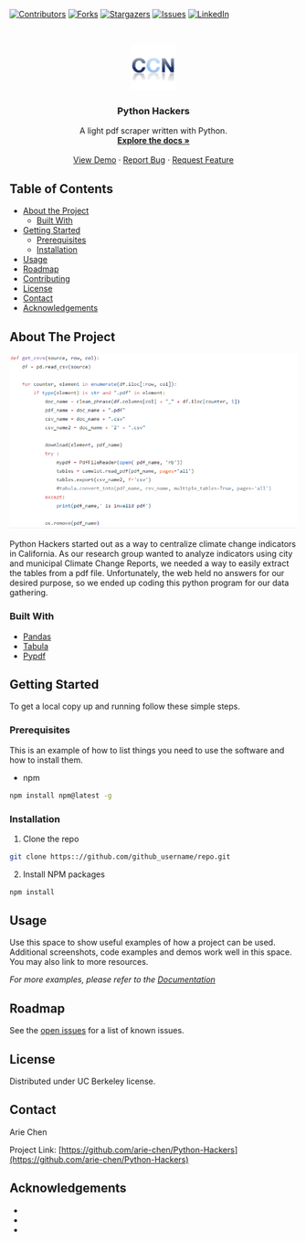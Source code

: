 <!--
*** Thanks for checking out this README Template. If you have a suggestion that would
*** make this better, please fork the repo and create a pull request or simply open
*** an issue with the tag "enhancement".
*** Thanks again! Now go create something AMAZING! :D
***
***
***
*** To avoid retyping too much info. Do a search and replace for the following:
*** github_username, repo, twitter_handle, email
-->





<!-- PROJECT SHIELDS -->
<!--
*** I'm using markdown "reference style" links for readability.
*** Reference links are enclosed in brackets [ ] instead of parentheses ( ).
*** See the bottom of this document for the declaration of the reference variables
*** for contributors-url, forks-url, etc. This is an optional, concise syntax you may use.
*** https://www.markdownguide.org/basic-syntax/#reference-style-links
-->
[![Contributors][contributors-shield]][contributors-url]
[![Forks][forks-shield]][forks-url]
[![Stargazers][stars-shield]][stars-url]
[![Issues][issues-shield]][issues-url]
[![LinkedIn][linkedin-shield]][linkedin-url]



<!-- PROJECT LOGO -->
<br />
<p align="center">
  <a href="https://github.com/arie-chene/Python-Hackers">
    <img src="images/CCN.png" alt="Logo" width="80" height="80">
  </a>

  <h3 align="center">Python Hackers</h3>

  <p align="center">
    A light pdf scraper written with Python.
    <br />
    <a href="https://github.com/arie-chen/Python-Hackers"><strong>Explore the docs »</strong></a>
    <br />
    <br />
    <a href="https://github.com/arie-chen/Python-Hackers">View Demo</a>
    ·
    <a href="https://github.com/arie-chen/Python-Hackers/issues">Report Bug</a>
    ·
    <a href="https://github.com/arie-chen/Python-Hackers/issues">Request Feature</a>
  </p>
</p>



<!-- TABLE OF CONTENTS -->
## Table of Contents

* [About the Project](#about-the-project)
  * [Built With](#built-with)
* [Getting Started](#getting-started)
  * [Prerequisites](#prerequisites)
  * [Installation](#installation)
* [Usage](#usage)
* [Roadmap](#roadmap)
* [Contributing](#contributing)
* [License](#license)
* [Contact](#contact)
* [Acknowledgements](#acknowledgements)



<!-- ABOUT THE PROJECT -->
## About The Project

![product-screenshot]

Python Hackers started out as a way to centralize climate change indicators in California. As our 
research group wanted to analyze indicators using city and municipal Climate Change Reports, 
we needed a way to easily extract the tables from a pdf file. Unfortunately, the web held no answers for our
desired purpose, so we ended up coding this python program for our data gathering.


### Built With

* [Pandas](https://pandas.pydata.org/)
* [Tabula](https://tabula.technology/)
* [Pypdf](https://pypi.org/project/pyPdf/)



<!-- GETTING STARTED -->
## Getting Started

To get a local copy up and running follow these simple steps.

### Prerequisites

This is an example of how to list things you need to use the software and how to install them.
* npm
```sh
npm install npm@latest -g
```

### Installation
 
1. Clone the repo
```sh
git clone https:://github.com/github_username/repo.git
```
2. Install NPM packages
```sh
npm install
```



<!-- USAGE EXAMPLES -->
## Usage

Use this space to show useful examples of how a project can be used. Additional screenshots, code examples and demos work well in this space. You may also link to more resources.

_For more examples, please refer to the [Documentation](https://example.com)_



<!-- ROADMAP -->
## Roadmap

See the [open issues](https://github.com/arie-chen/Arie-Chen/issues) for a list of known issues.


<!-- LICENSE -->
## License

Distributed under UC Berkeley license.



<!-- CONTACT -->
## Contact

Arie Chen

Project Link: [https://github.com/arie-chen/Python-Hackers](https://github.com/arie-chen/Python-Hackers)



<!-- ACKNOWLEDGEMENTS -->
## Acknowledgements

* []()
* []()
* []()





<!-- MARKDOWN LINKS & IMAGES -->
<!-- https://www.markdownguide.org/basic-syntax/#reference-style-links -->
[contributors-shield]: https://img.shields.io/github/contributors/arie-chen/Python-Hackers.svg?style=flat-square
[contributors-url]: https://github.com/arie-chen/Python-Hackers/graphs/contributors
[forks-shield]: https://img.shields.io/github/forks/arie-chen/Python-Hackers.svg?style=flat-square
[forks-url]: https://github.com/arie-chen/Python-Hackers/network/members
[stars-shield]: https://img.shields.io/github/stars/arie-chen/Python-Hackers.svg?style=flat-square
[stars-url]: https://github.com/arie-chen/Python-Hackers/stargazers
[issues-shield]: https://img.shields.io/github/issues/arie-chen/Python-Hackers.svg?style=flat-square
[issues-url]: https://github.com/arie-chen/Python-Hackers/issues
[linkedin-shield]: https://img.shields.io/badge/-LinkedIn-black.svg?style=flat-square&logo=linkedin&colorB=555
[linkedin-url]: https://linkedin.com/in/ariechen
[product-screenshot]: images/ScreenCapture.PNG
